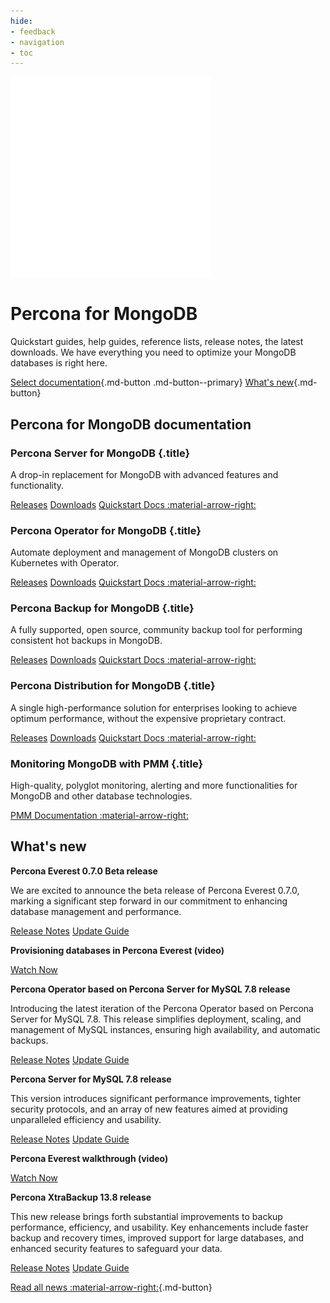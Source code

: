 ```yaml
---
hide:
- feedback
- navigation
- toc
---
```


<div class="landing" markdown>
<div class="splash header mongodb dark" markdown>

![Percona for MongoDB logo](assets/logo-dark-mongodb.svg)

# Percona for MongoDB

Quickstart guides, help guides, reference lists, release notes, the latest downloads. We have everything you need to optimize your MongoDB databases is right here.

[Select documentation](#percona-for-mongodb-documentation){.md-button .md-button--primary} [What's new](#whats-new){.md-button}

</div>
</div>



## Percona for MongoDB documentation

<div data-grid markdown>
<div data-banner markdown>

### Percona Server for MongoDB {.title}

A drop-in replacement for MongoDB with advanced features and functionality.

<div class="actions" markdown>

[Releases](#)
[Downloads](#)
[Quickstart Docs :material-arrow-right:](#)

</div>
</div>
<div data-banner markdown>

### Percona Operator for MongoDB {.title}

Automate deployment and management of MongoDB clusters on Kubernetes with Operator.

<div class="actions" markdown>

[Releases](#)
[Downloads](#)
[Quickstart Docs :material-arrow-right:](#)

</div>
</div>
<div data-banner markdown>

### Percona Backup for MongoDB {.title}

A fully supported, open source, community backup tool for performing consistent hot backups in MongoDB.

<div class="actions" markdown>

[Releases](#)
[Downloads](#)
[Quickstart Docs :material-arrow-right:](#)

</div>
</div>
<div data-banner markdown>

### Percona Distribution for MongoDB {.title}

A single high-performance solution for enterprises looking to achieve optimum performance, without the expensive proprietary contract.

<div class="actions" markdown>

[Releases](#)
[Downloads](#)
[Quickstart Docs :material-arrow-right:](#)

</div>
</div>
<div data-banner markdown>

### Monitoring MongoDB with PMM {.title}

High-quality, polyglot monitoring, alerting and more functionalities for MongoDB and other database technologies.

<div class="actions" markdown>

[PMM Documentation :material-arrow-right:](#)

</div>
</div>
</div>



## What's new

<div data-news markdown>
<div data-article markdown>

**Percona Everest 0.7.0 Beta release**

We are excited to announce the beta release of Percona Everest 0.7.0, marking a significant step forward in our commitment to enhancing database management and performance.

[Release Notes](#)
[Update Guide](#)

</div><div data-article markdown>

**Provisioning databases in Percona Everest (video)**

[Watch Now](#)

</div><div data-article markdown>

**Percona Operator based on Percona Server for MySQL 7.8 release**

Introducing the latest iteration of the Percona Operator based on Percona Server for MySQL 7.8. This release simplifies deployment, scaling, and management of MySQL instances, ensuring high availability, and automatic backups.

[Release Notes](#)
[Update Guide](#)

</div><div data-article markdown>

**Percona Server for MySQL 7.8 release**

This version introduces significant performance improvements, tighter security protocols, and an array of new features aimed at providing unparalleled efficiency and usability.

[Release Notes](#)
[Update Guide](#)

</div><div data-article markdown>

**Percona Everest walkthrough (video)**

[Watch Now](#)

</div><div data-article markdown>

**Percona XtraBackup 13.8 release**

This new release brings forth substantial improvements to backup performance, efficiency, and usability. Key enhancements include faster backup and recovery times, improved support for large databases, and enhanced security features to safeguard your data.

[Release Notes](#)
[Update Guide](#)

</div>

[Read all news :material-arrow-right:](#){.md-button}

</div>